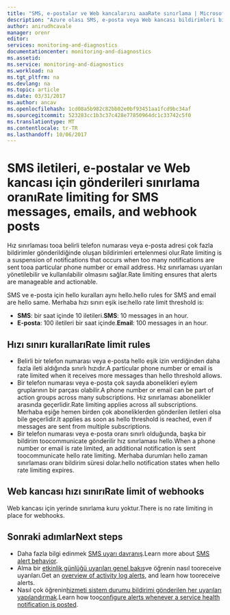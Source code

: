 ```yaml
---
title: "SMS, e-postalar ve Web kancalarını aaaRate sınırlama | Microsoft Docs"
description: "Azure olası SMS, e-posta veya Web kancası bildirimleri bir eylem grubundan hello sayısını nasıl sınırlar anlayın."
author: anirudhcavale
manager: orenr
editor: 
services: monitoring-and-diagnostics
documentationcenter: monitoring-and-diagnostics
ms.assetid: 
ms.service: monitoring-and-diagnostics
ms.workload: na
ms.tgt_pltfrm: na
ms.devlang: na
ms.topic: article
ms.date: 03/31/2017
ms.author: ancav
ms.openlocfilehash: 1cd08a5b982c82bb02e0bf93451aa1fcd9bc34af
ms.sourcegitcommit: 523283cc1b3c37c428e77850964dc1c33742c5f0
ms.translationtype: MT
ms.contentlocale: tr-TR
ms.lasthandoff: 10/06/2017
---
```

# <a name="rate-limiting-for-sms-messages-emails-and-webhook-posts"></a><span data-ttu-id="2f452-103">SMS iletileri, e-postalar ve Web kancası için gönderileri sınırlama oranı</span><span class="sxs-lookup"><span data-stu-id="2f452-103">Rate limiting for SMS messages, emails, and webhook posts</span></span>
<span data-ttu-id="2f452-104">Hız sınırlaması tooa belirli telefon numarası veya e-posta adresi çok fazla bildirimler gönderildiğinde oluşan bildirimleri ertelenmesi olur.</span><span class="sxs-lookup"><span data-stu-id="2f452-104">Rate limiting is a suspension of notifications that occurs when too many notifications are sent tooa particular phone number or email address.</span></span> <span data-ttu-id="2f452-105">Hız sınırlaması uyarıları yönetilebilir ve kullanılabilir olmasını sağlar.</span><span class="sxs-lookup"><span data-stu-id="2f452-105">Rate limiting ensures that alerts are manageable and actionable.</span></span>

<span data-ttu-id="2f452-106">SMS ve e-posta için hello kuralları aynı hello.</span><span class="sxs-lookup"><span data-stu-id="2f452-106">hello rules for SMS and email are hello same.</span></span> <span data-ttu-id="2f452-107">Merhaba hızı sınırı eşik ise:</span><span class="sxs-lookup"><span data-stu-id="2f452-107">hello rate limit threshold is:</span></span>

 - <span data-ttu-id="2f452-108">**SMS**: bir saat içinde 10 iletileri.</span><span class="sxs-lookup"><span data-stu-id="2f452-108">**SMS**: 10 messages in an hour.</span></span>
 - <span data-ttu-id="2f452-109">**E-posta**: 100 iletileri bir saat içinde.</span><span class="sxs-lookup"><span data-stu-id="2f452-109">**Email**: 100 messages in an hour.</span></span>

## <a name="rate-limit-rules"></a><span data-ttu-id="2f452-110">Hızı sınırı kuralları</span><span class="sxs-lookup"><span data-stu-id="2f452-110">Rate limit rules</span></span>
- <span data-ttu-id="2f452-111">Belirli bir telefon numarası veya e-posta hello eşik izin verdiğinden daha fazla ileti aldığında sınırlı hızıdır.</span><span class="sxs-lookup"><span data-stu-id="2f452-111">A particular phone number or email is rate limited when it receives more messages than hello threshold allows.</span></span>
- <span data-ttu-id="2f452-112">Bir telefon numarası veya e-posta çok sayıda abonelikleri eylem gruplarının bir parçası olabilir.</span><span class="sxs-lookup"><span data-stu-id="2f452-112">A phone number or email can be part of action groups across many subscriptions.</span></span> <span data-ttu-id="2f452-113">Hız sınırlaması abonelikler arasında geçerlidir.</span><span class="sxs-lookup"><span data-stu-id="2f452-113">Rate limiting applies across all subscriptions.</span></span> <span data-ttu-id="2f452-114">Merhaba eşiğe hemen birden çok aboneliklerden gönderilen iletileri olsa bile geçerlidir.</span><span class="sxs-lookup"><span data-stu-id="2f452-114">It applies as soon as hello threshold is reached, even if messages are sent from multiple subscriptions.</span></span>  
- <span data-ttu-id="2f452-115">Bir telefon numarası veya e-posta oranı sınırlı olduğunda, başka bir bildirim toocommunicate gönderilir hız sınırlaması hello.</span><span class="sxs-lookup"><span data-stu-id="2f452-115">When a phone number or email is rate limited, an additional notification is sent toocommunicate hello rate limiting.</span></span> <span data-ttu-id="2f452-116">Merhaba durumları hello zaman sınırlaması oranı bildirim süresi dolar.</span><span class="sxs-lookup"><span data-stu-id="2f452-116">hello notification states when hello rate limiting expires.</span></span>

## <a name="rate-limit-of-webhooks"></a><span data-ttu-id="2f452-117">Web kancası hızı sınırı</span><span class="sxs-lookup"><span data-stu-id="2f452-117">Rate limit of webhooks</span></span> ##
<span data-ttu-id="2f452-118">Web kancası için yerinde sınırlama kuru yoktur.</span><span class="sxs-lookup"><span data-stu-id="2f452-118">There is no rate limiting in place for webhooks.</span></span>

## <a name="next-steps"></a><span data-ttu-id="2f452-119">Sonraki adımlar</span><span class="sxs-lookup"><span data-stu-id="2f452-119">Next steps</span></span> ##
* <span data-ttu-id="2f452-120">Daha fazla bilgi edinmek [SMS uyarı davranış](monitoring-sms-alert-behavior.md).</span><span class="sxs-lookup"><span data-stu-id="2f452-120">Learn more about [SMS alert behavior](monitoring-sms-alert-behavior.md).</span></span>
* <span data-ttu-id="2f452-121">Alma bir [etkinlik günlüğü uyarıları genel bakış](monitoring-overview-alerts.md)ve öğrenin nasıl tooreceive uyarıları.</span><span class="sxs-lookup"><span data-stu-id="2f452-121">Get an [overview of activity log alerts](monitoring-overview-alerts.md), and learn how tooreceive alerts.</span></span>  
* <span data-ttu-id="2f452-122">Nasıl çok öğrenin[hizmeti sistem durumu bildirimi gönderilen her uyarıları yapılandırmak](monitoring-activity-log-alerts-on-service-notifications.md).</span><span class="sxs-lookup"><span data-stu-id="2f452-122">Learn how too[configure alerts whenever a service health notification is posted](monitoring-activity-log-alerts-on-service-notifications.md).</span></span>
